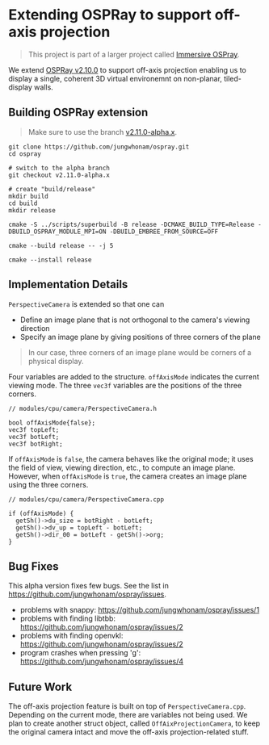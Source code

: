 # Extending OSPRay to support off-axis projection
> This project is part of a larger project called [Immersive OSPray](https://github.com/jungwhonam/Whitepaper).

We extend [OSPRay v2.10.0](https://github.com/ospray/ospray/releases/tag/v2.11.0) to support off-axis projection enabling us to display a single, coherent 3D virtual environemnt on non-planar, tiled-display walls.

## Building OSPRay extension
> Make sure to use the branch [v2.11.0-alpha.x](https://github.com/jungwhonam/ospray/tree/v2.11.0-alpha.x).

```
git clone https://github.com/jungwhonam/ospray.git
cd ospray

# switch to the alpha branch
git checkout v2.11.0-alpha.x

# create "build/release"
mkdir build
cd build
mkdir release

cmake -S ../scripts/superbuild -B release -DCMAKE_BUILD_TYPE=Release -DBUILD_OSPRAY_MODULE_MPI=ON -DBUILD_EMBREE_FROM_SOURCE=OFF

cmake --build release -- -j 5

cmake --install release
```

## Implementation Details
```PerspectiveCamera``` is extended so that one can 
- Define an image plane that is not orthogonal to the camera's viewing direction
- Specify an image plane by giving positions of three corners of the plane
> In our case, three corners of an image plane would be corners of a physical display.

Four variables are added to the structure. ```offAxisMode``` indicates the current viewing mode. The three ```vec3f``` variables are the positions of the three corners.

```
// modules/cpu/camera/PerspectiveCamera.h

bool offAxisMode{false};
vec3f topLeft;
vec3f botLeft;
vec3f botRight;
```

 If ```offAxisMode``` is ```false```, the camera behaves like the original mode; it uses the field of view, viewing direction, etc., to compute an image plane. However, when ```offAxisMode``` is ```true```, the camera creates an image plane using the three corners. 

```
// modules/cpu/camera/PerspectiveCamera.cpp

if (offAxisMode) {
  getSh()->du_size = botRight - botLeft;
  getSh()->dv_up = topLeft - botLeft;
  getSh()->dir_00 = botLeft - getSh()->org;
}
```

## Bug Fixes
This alpha version fixes few bugs. See the list in https://github.com/jungwhonam/ospray/issues.
* problems with snappy: https://github.com/jungwhonam/ospray/issues/1
* problems with finding libtbb: https://github.com/jungwhonam/ospray/issues/2
* problems with finding openvkl: https://github.com/jungwhonam/ospray/issues/2
* program crashes when pressing 'g': https://github.com/jungwhonam/ospray/issues/4

## Future Work
The off-axis projection feature is built on top of ```PerspectiveCamera.cpp```. Depending on the current mode, there are variables not being used. We plan to create another struct object, called ```OffAixProjectionCamera```, to keep the original camera intact and move the off-axis projection-related stuff.
